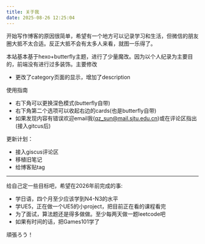 ```yaml
---
title: 关于我
date: 2025-08-26 12:25:04
---
```


开始写作博客的原因很简单，希望有一个地方可以记录学习和生活，但微信的朋友圈大抵不太合适。反正大抵不会有太多人来看，就图一乐得了。

本站基本基于hexo+butterfly主题，进行了少量魔改。因为以个人纪录为主要目的，前端没有进行过多装饰。主要修改
* 更改了category页面的显示，增加了description

使用指南
* 右下角可以更换深色模式(butterfly自带)
* 右下角第二个选项可以收起右边的cards(也是butterfly自带)
* 如果发现内容有错误欢迎email我(qz_sun@mail.sjtu.edu.cn)或在评论区指出(接入gitcus后)

更新计划：
* 接入giscus评论区
* 移植旧笔记
* 给博客贴tag

---

给自己定一些目标吧，希望在2026年前完成的事: 
* 学日语，四个月至少应该学到N4-N3的水平
* 学UE5，正在做一个UE5的小project，把目前正在看的课程看完
* 为了面试，算法题还是得多做做。至少每两天做一题leetcode吧
* 如果有时间的话，把Games101学了

頑張ろう！
